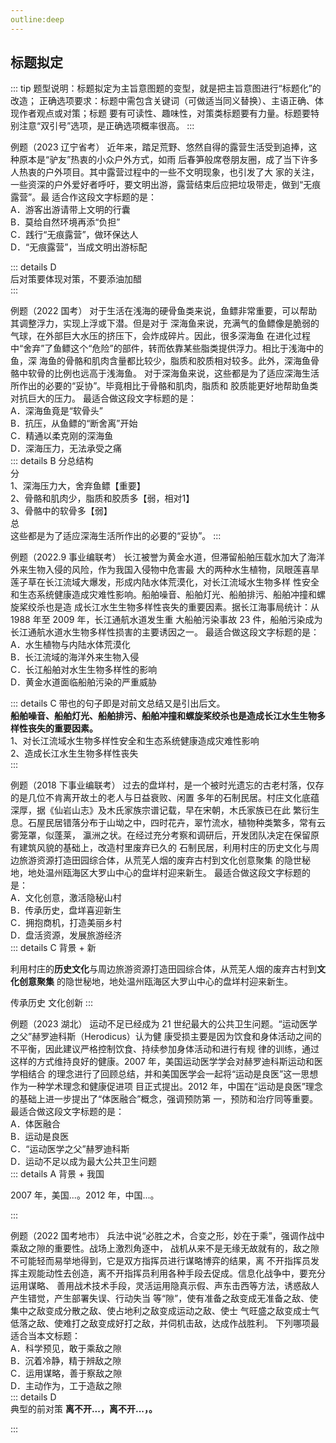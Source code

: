 ```yaml
---
outline:deep
---
```


## 标题拟定
::: tip
题型说明：标题拟定为主旨意图题的变型，就是把主旨意图进行“标题化”的改造；
正确选项要求：标题中需包含关键词（可做适当同义替换）、主语正确、体现作者观点或对策；标题
要有可读性、趣味性，对策类标题要有力量。标题要特别注意“双引号”选项，是正确选项概率很高。
:::

例题（2023 辽宁省考）
近年来，踏足荒野、悠然自得的露营生活受到追捧，这种原本是“驴友”热衷的小众户外方式，如雨
后春笋般席卷朋友圈，成了当下许多人热衷的户外项目。其中露营过程中的一些不文明现象，也引发了大
家的关注，一些资深的户外爱好者呼吁，要文明出游，露营结束后应把垃圾带走，做到“无痕露营”。最
适合作这段文字标题的是：  
A．游客出游请带上文明的行囊  
B．莫给自然环境再添“负担”  
C．践行“无痕露营”，做环保达人  
D．“无痕露营”，当成文明出游标配  

::: details
D  
后对策要体现对策，不要添油加醋  
:::


例题（2022 国考）
对于生活在浅海的硬骨鱼类来说，鱼鳔非常重要，可以帮助其调整浮力，实现上浮或下潜。但是对于
深海鱼来说，充满气的鱼鳔像是脆弱的气球，在外部巨大水压的挤压下，会炸成碎片。因此，很多深海鱼
在进化过程中“舍弃”了鱼鳔这个“危险”的部件，转而依靠某些脂类提供浮力。相比于浅海中的鱼，深
海鱼的骨骼和肌肉含量都比较少，脂质和胶质相对较多。此外，深海鱼骨骼中软骨的比例也远高于浅海鱼。
对于深海鱼来说，这些都是为了适应深海生活所作出的必要的“妥协”。毕竟相比于骨骼和肌肉，脂质和
胶质能更好地帮助鱼类对抗巨大的压力。
最适合做这段文字标题的是：  
A．深海鱼竟是“软骨头”  
B．抗压，从鱼鳔的“断舍离”开始  
C．精通以柔克刚的深海鱼  
D．深海压力，无法承受之痛  
::: details
B
分总结构  
分  
1、深海压力大，舍弃鱼鳔【重要】  
2、骨骼和肌肉少，脂质和胶质多【弱，相对1】  
3、骨骼中的软骨多【弱】  
总  
这些都是为了适应深海生活所作出的必要的“妥协”。
:::

例题（2022.9 事业编联考）
长江被誉为黄金水道，但滞留船舶压载水加大了海洋外来生物入侵的风险，作为我国入侵物中危害最
大的两种水生植物，凤眼莲喜旱莲子草在长江流域大爆发，形成内陆水体荒漠化，对长江流域水生物多样
性安全和生态系统健康造成灾难性影响。船舶噪音、船舶灯光、船舶排污、船舶冲撞和螺旋桨绞杀也是造
成长江水生生物多样性丧失的重要因素。据长江海事局统计：从 1988 年至 2009 年，长江通航水道发生重
大船舶污染事故 23 件，船舶污染成为长江通航水道水生物多样性损害的主要诱因之一。
最适合做这段文字标题的是：  
A．水生植物与内陆水体荒漠化  
B．长江流域的海洋外来生物入侵  
C．长江船舶对水生生物多样性的影响  
D．黄金水道面临船舶污染的严重威胁  

::: details
C
带也的句子即是对前文总结又是引出后文。  
**船舶噪音、船舶灯光、船舶排污、船舶冲撞和螺旋桨绞杀也是造成长江水生生物多样性丧失的重要因素。**  
1、对长江流域水生物多样性安全和生态系统健康造成灾难性影响  
2、造成长江水生生物多样性丧失  
:::


例题（2018 下事业编联考）
过去的盘垟村，是一个被时光遗忘的古老村落，仅存的是几位不肯离开故土的老人与日益衰败、闲置
多年的石制民居。村庄文化底蕴深厚，据《仙岩山志》及木氏家族宗谱记载，早在宋朝，木氏家族已在此
繁衍生息。石屋民居错落分布于山坳之中，四时花卉，翠竹流水，植物种类繁多，常有云雾笼罩，似蓬莱，
瀛洲之状。在经过充分考察和调研后，开发团队决定在保留原有建筑风貌的基础上，改造村里废弃已久的
石制民居，利用村庄的历史文化与周边旅游资源打造田园综合体，从荒芜人烟的废弃古村到文化创意聚集
的隐世秘地，地处温州瓯海区大罗山中心的盘垟村迎来新生。
最适合做这段文字标题的是：  
A．文化创意，激活隐秘山村  
B．传承历史，盘垟喜迎新生  
C．拥抱商机，打造美丽乡村  
D．盘活资源，发展旅游经济  
::: details
C
背景 + 新  

利用村庄的**历史文化**与周边旅游资源打造田园综合体，从荒芜人烟的废弃古村到**文化创意聚集**
的隐世秘地，地处温州瓯海区大罗山中心的盘垟村迎来新生。

传承历史
文化创新 
:::


例题（2023 湖北）
运动不足已经成为 21 世纪最大的公共卫生问题。“运动医学之父”赫罗迪科斯（Herodicus）认为健
康受损主要是因为饮食和身体活动之间的不平衡，因此建议严格控制饮食、持续参加身体活动和进行有规
律的训练，通过这样的方式维持良好的健康。2007 年，美国运动医学学会对赫罗迪科斯运动和医学相结合
的理念进行了回顾总结，并和美国医学会一起将“运动是良医”这一思想作为一种学术理念和健康促进项
目正式提出。2012 年，中国在“运动是良医”理念的基础上进一步提出了“体医融合”概念，强调预防第
一，预防和治疗同等重要。
最适合做这段文字标题的是：  
A．体医融合   
B．运动是良医  
C．“运动医学之父”赫罗迪科斯  
D．运动不足以成为最大公共卫生问题  
::: details
A
背景 + 我国  

2007 年，美国...。2012 年，中国...。

:::



例题（2022 国考地市）
兵法中说“必胜之术，合变之形，妙在于乘”，强调作战中乘敌之隙的重要性。战场上激烈角逐中，
战机从来不是无缘无故就有的，敌之隙不可能轻而易举地得到，它是双方指挥员进行谋略博弈的结果，离
不开指挥员发挥主观能动性去创造，离不开指挥员利用各种手段去促成。信息化战争中，要充分运用谋略、
善用战术技术手段，灵活运用隐真示假、声东击西等方法，诱惑敌人产生错觉，产生部署失误、行动失当
等“隙”，使有准备之敌变成无准备之敌、使集中之敌变成分散之敌、使占地利之敌变成运动之敌、使士
气旺盛之敌变成士气低落之敌、使难打之敌变成好打之敌，并伺机击敌，达成作战胜利。
下列哪项最适合当本文标题：  
A．科学预见，敢于乘敌之隙  
B．沉着冷静，精于辨敌之隙  
C．运用谋略，善于察敌之隙  
D．主动作为，工于造敌之隙  
::: details
D  
典型的前对策
**离不开...，离不开...，。** 

:::
